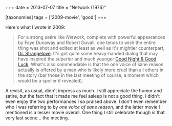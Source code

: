 +++
date = 2013-07-07
title = "Network (1976)"

[taxonomies]
tags = ['2009-movie', 'good']
+++

Here\'s what I wrote in 2009:

> For a strong satire like *Network*, complete with powerful appearances
> by Faye Dunaway and Robert Duvall, one tends to wish the entire thing
> was shot and edited at least as well as it\'s mightier counterpart,
> [Dr. Strangelove]. It\'s got quite some heavy-handed dialog that may
> have inspired the superior and much younger [Good Night & Good Luck].
> What\'s also commendable is that the one voice of sane reason actually
> is offered by a man who is likely more cruel than all others in the
> story (bar those in the last meeting of course, a moment which would
> be a spoiler if revealed).

A revisit, as usual, didn\'t impress as much. I still appreciate the
humor and satire, but the fact that it made me feel asleep is not a good
thing. I didn\'t even enjoy the two performances I so praised above. I
don\'t even remember who I was referring to by *one voice of sane
reason*, and the latter movie I mentioned is a lesser movie overall. One
thing I still celebrate though is that very last scene\... the meeting.

  [Dr. Strangelove]: http://movies.tshepang.net/dr-strangelove-1964
  [Good Night & Good Luck]: http://movies.tshepang.net/good-night-and-good-luck-2005
